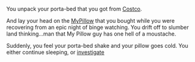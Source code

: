 You unpack your porta-bed that you got from [Costco](http://www.costco.com).

And lay your head on the [MyPillow](http://www.mypillow.com) that you bought 
while you were recovering from an epic night of binge watching.  You drift off
to slumber land thinking...man that My Pillow guy has one hell of a moustache.

Suddenly, you feel your porta-bed shake and your pillow goes cold. You either continue sleeping, or
[investigate](../incantation-forrest/incantation-forrest.md)
